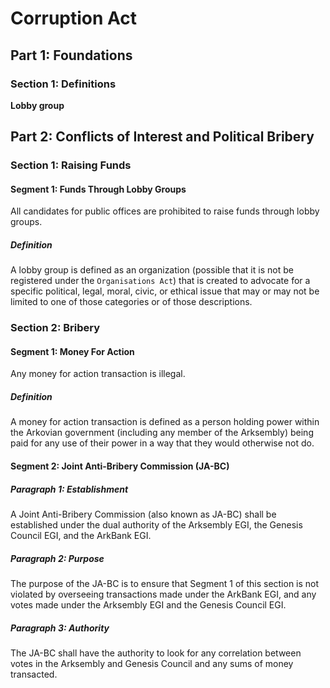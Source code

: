 # Corruption Act
## Part 1: Foundations
### Section 1: Definitions
**Lobby group**



## Part 2: Conflicts of Interest and Political Bribery
### Section 1: Raising Funds
#### Segment 1: Funds Through Lobby Groups
All candidates for public offices are prohibited to raise funds through lobby groups.
##### Definition
A lobby group is defined as an organization (possible that it is not be registered under the `Organisations Act`) that is created to advocate for a specific political, legal, moral, civic, or ethical issue that may or may not be limited to one of those categories or of those descriptions.

### Section 2: Bribery
#### Segment 1: Money For Action
Any money for action transaction is illegal.
##### Definition
A money for action transaction is defined as a person holding power within the Arkovian government (including any member of the Arksembly) being paid for any use of their power in a way that they would otherwise not do.

#### Segment 2: Joint Anti-Bribery Commission (JA-BC)
##### Paragraph 1: Establishment
A Joint Anti-Bribery Commission (also known as JA-BC) shall be established under the dual authority of the Arksembly EGI, the Genesis Council EGI, and the ArkBank EGI.

##### Paragraph 2: Purpose
The purpose of the JA-BC is to ensure that Segment 1 of this section is not violated by overseeing transactions made under the ArkBank EGI, and any votes made under the Arksembly EGI and the Genesis Council EGI.

##### Paragraph 3: Authority
The JA-BC shall have the authority to look for any correlation between votes in the Arksembly and Genesis Council and any sums of money transacted.
